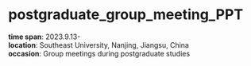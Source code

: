 # postgraduate_group_meeting_PPT

**time span**: 2023.9.13-<br />
**location**: Southeast University, Nanjing, Jiangsu, China<br />
**occasion**: Group meetings during postgraduate studies<br />
